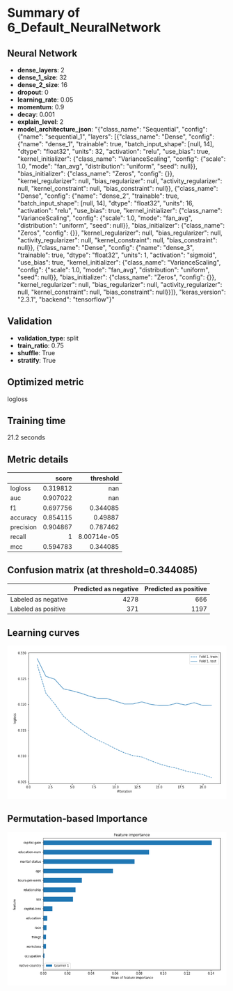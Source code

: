 # Summary of 6_Default_NeuralNetwork

## Neural Network
- **dense_layers**: 2
- **dense_1_size**: 32
- **dense_2_size**: 16
- **dropout**: 0
- **learning_rate**: 0.05
- **momentum**: 0.9
- **decay**: 0.001
- **explain_level**: 2
- **model_architecture_json**: "{\"class_name\": \"Sequential\", \"config\": {\"name\": \"sequential_1\", \"layers\": [{\"class_name\": \"Dense\", \"config\": {\"name\": \"dense_1\", \"trainable\": true, \"batch_input_shape\": [null, 14], \"dtype\": \"float32\", \"units\": 32, \"activation\": \"relu\", \"use_bias\": true, \"kernel_initializer\": {\"class_name\": \"VarianceScaling\", \"config\": {\"scale\": 1.0, \"mode\": \"fan_avg\", \"distribution\": \"uniform\", \"seed\": null}}, \"bias_initializer\": {\"class_name\": \"Zeros\", \"config\": {}}, \"kernel_regularizer\": null, \"bias_regularizer\": null, \"activity_regularizer\": null, \"kernel_constraint\": null, \"bias_constraint\": null}}, {\"class_name\": \"Dense\", \"config\": {\"name\": \"dense_2\", \"trainable\": true, \"batch_input_shape\": [null, 14], \"dtype\": \"float32\", \"units\": 16, \"activation\": \"relu\", \"use_bias\": true, \"kernel_initializer\": {\"class_name\": \"VarianceScaling\", \"config\": {\"scale\": 1.0, \"mode\": \"fan_avg\", \"distribution\": \"uniform\", \"seed\": null}}, \"bias_initializer\": {\"class_name\": \"Zeros\", \"config\": {}}, \"kernel_regularizer\": null, \"bias_regularizer\": null, \"activity_regularizer\": null, \"kernel_constraint\": null, \"bias_constraint\": null}}, {\"class_name\": \"Dense\", \"config\": {\"name\": \"dense_3\", \"trainable\": true, \"dtype\": \"float32\", \"units\": 1, \"activation\": \"sigmoid\", \"use_bias\": true, \"kernel_initializer\": {\"class_name\": \"VarianceScaling\", \"config\": {\"scale\": 1.0, \"mode\": \"fan_avg\", \"distribution\": \"uniform\", \"seed\": null}}, \"bias_initializer\": {\"class_name\": \"Zeros\", \"config\": {}}, \"kernel_regularizer\": null, \"bias_regularizer\": null, \"activity_regularizer\": null, \"kernel_constraint\": null, \"bias_constraint\": null}}]}, \"keras_version\": \"2.3.1\", \"backend\": \"tensorflow\"}"

## Validation
 - **validation_type**: split
 - **train_ratio**: 0.75
 - **shuffle**: True
 - **stratify**: True

## Optimized metric
logloss

## Training time

21.2 seconds

## Metric details
|           |    score |     threshold |
|:----------|---------:|--------------:|
| logloss   | 0.319812 | nan           |
| auc       | 0.907022 | nan           |
| f1        | 0.697756 |   0.344085    |
| accuracy  | 0.854115 |   0.49887     |
| precision | 0.904867 |   0.787462    |
| recall    | 1        |   8.00714e-05 |
| mcc       | 0.594783 |   0.344085    |


## Confusion matrix (at threshold=0.344085)
|                     |   Predicted as negative |   Predicted as positive |
|:--------------------|------------------------:|------------------------:|
| Labeled as negative |                    4278 |                     666 |
| Labeled as positive |                     371 |                    1197 |

## Learning curves
![Learning curves](learning_curves.png)

## Permutation-based Importance
![Permutation-based Importance](permutation_importance.png)